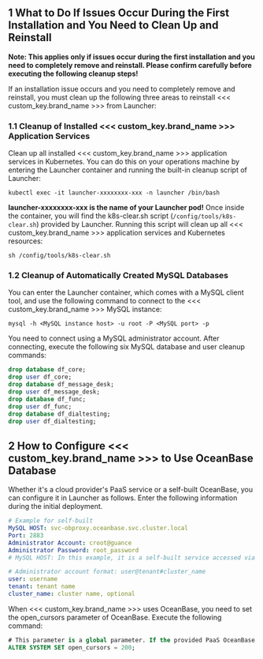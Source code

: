 ## 1 What to Do If Issues Occur During the First Installation and You Need to Clean Up and Reinstall

**Note: This applies only if issues occur during the first installation and you need to completely remove and reinstall. Please confirm carefully before executing the following cleanup steps!**

If an installation issue occurs and you need to completely remove and reinstall, you must clean up the following three areas to reinstall <<< custom_key.brand_name >>> from Launcher:
### 1.1 Cleanup of Installed <<< custom_key.brand_name >>> Application Services
Clean up all installed <<< custom_key.brand_name >>> application services in Kubernetes. You can do this on your operations machine by entering the Launcher container and running the built-in cleanup script of Launcher:
```
kubectl exec -it launcher-xxxxxxxx-xxx -n launcher /bin/bash
```
**launcher-xxxxxxxx-xxx is the name of your Launcher pod!**
Once inside the container, you will find the k8s-clear.sh script (`/config/tools/k8s-clear.sh`) provided by Launcher. Running this script will clean up all <<< custom_key.brand_name >>> application services and Kubernetes resources:

```shell
sh /config/tools/k8s-clear.sh
```

### 1.2 Cleanup of Automatically Created MySQL Databases
You can enter the Launcher container, which comes with a MySQL client tool, and use the following command to connect to the <<< custom_key.brand_name >>> MySQL instance:
```shell
mysql -h <MySQL instance host> -u root -P <MySQL port> -p  
```
You need to connect using a MySQL administrator account. After connecting, execute the following six MySQL database and user cleanup commands:
```sql
drop database df_core;
drop user df_core;
drop database df_message_desk;
drop user df_message_desk;
drop database df_func;
drop user df_func;
drop database df_dialtesting;
drop user df_dialtesting;
```

## 2 How to Configure <<< custom_key.brand_name >>> to Use OceanBase Database
Whether it's a cloud provider's PaaS service or a self-built OceanBase, you can configure it in Launcher as follows. Enter the following information during the initial deployment.
```yaml
# Example for self-built
MySQL HOST: svc-obproxy.oceanbase.svc.cluster.local
Port: 2883
Administrator Account: croot@guance
Administrator Password: root_password
# MySQL HOST: In this example, it is a self-built service accessed via obproxy, so the obproxy service name is entered here. You can also directly enter the obcluster service name without using obproxy. Whether to use obproxy can be controlled by configuration files during deployment; if it is a cloud provider's PaaS capability, enter the PaaS address directly.

# Administrator account format: user@tenant#cluster_name 
user: username
tenant: tenant name
cluster_name: cluster name, optional
```
When <<< custom_key.brand_name >>> uses OceanBase, you need to set the open_cursors parameter of OceanBase. Execute the following command:
```sql
# This parameter is a global parameter. If the provided PaaS OceanBase is shared by multiple tenants, ensure that adjusting this parameter does not affect other tenants.
ALTER SYSTEM SET open_cursors = 200;
```